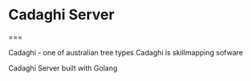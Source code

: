 # Cadaghi Server
===

Cadaghi - one of australian tree types
Cadaghi is skillmapping sofware

Cadaghi Server built with Golang


